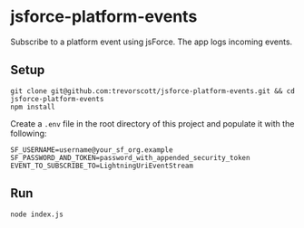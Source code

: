 # jsforce-platform-events

Subscribe to a platform event using jsForce. The app logs incoming events.

## Setup

```
git clone git@github.com:trevorscott/jsforce-platform-events.git && cd jsforce-platform-events
npm install
```

Create a `.env` file in the root directory of this project and populate it with the following:

```
SF_USERNAME=username@your_sf_org.example
SF_PASSWORD_AND_TOKEN=password_with_appended_security_token
EVENT_TO_SUBSCRIBE_TO=LightningUriEventStream
```

## Run

```
node index.js
```
